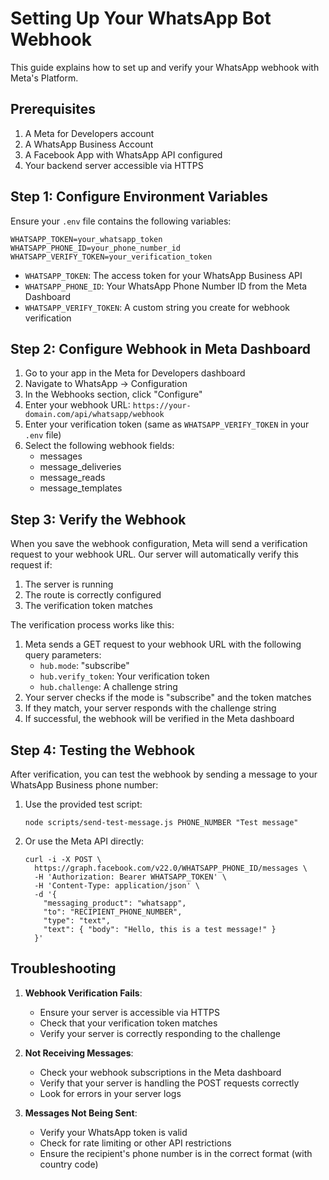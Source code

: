 # Setting Up Your WhatsApp Bot Webhook

This guide explains how to set up and verify your WhatsApp webhook with Meta's Platform.

## Prerequisites

1. A Meta for Developers account
2. A WhatsApp Business Account
3. A Facebook App with WhatsApp API configured
4. Your backend server accessible via HTTPS

## Step 1: Configure Environment Variables

Ensure your `.env` file contains the following variables:

```
WHATSAPP_TOKEN=your_whatsapp_token
WHATSAPP_PHONE_ID=your_phone_number_id
WHATSAPP_VERIFY_TOKEN=your_verification_token
```

- `WHATSAPP_TOKEN`: The access token for your WhatsApp Business API
- `WHATSAPP_PHONE_ID`: Your WhatsApp Phone Number ID from the Meta Dashboard
- `WHATSAPP_VERIFY_TOKEN`: A custom string you create for webhook verification

## Step 2: Configure Webhook in Meta Dashboard

1. Go to your app in the Meta for Developers dashboard
2. Navigate to WhatsApp → Configuration
3. In the Webhooks section, click "Configure"
4. Enter your webhook URL: `https://your-domain.com/api/whatsapp/webhook`
5. Enter your verification token (same as `WHATSAPP_VERIFY_TOKEN` in your `.env` file)
6. Select the following webhook fields:
   - messages
   - message_deliveries
   - message_reads
   - message_templates

## Step 3: Verify the Webhook

When you save the webhook configuration, Meta will send a verification request to your webhook URL. Our server will automatically verify this request if:

1. The server is running
2. The route is correctly configured
3. The verification token matches

The verification process works like this:
1. Meta sends a GET request to your webhook URL with the following query parameters:
   - `hub.mode`: "subscribe"
   - `hub.verify_token`: Your verification token
   - `hub.challenge`: A challenge string
2. Your server checks if the mode is "subscribe" and the token matches
3. If they match, your server responds with the challenge string
4. If successful, the webhook will be verified in the Meta dashboard

## Step 4: Testing the Webhook

After verification, you can test the webhook by sending a message to your WhatsApp Business phone number:

1. Use the provided test script:
   ```
   node scripts/send-test-message.js PHONE_NUMBER "Test message"
   ```

2. Or use the Meta API directly:
   ```
   curl -i -X POST \
     https://graph.facebook.com/v22.0/WHATSAPP_PHONE_ID/messages \
     -H 'Authorization: Bearer WHATSAPP_TOKEN' \
     -H 'Content-Type: application/json' \
     -d '{
       "messaging_product": "whatsapp",
       "to": "RECIPIENT_PHONE_NUMBER",
       "type": "text",
       "text": { "body": "Hello, this is a test message!" }
     }'
   ```

## Troubleshooting

1. **Webhook Verification Fails**:
   - Ensure your server is accessible via HTTPS
   - Check that your verification token matches
   - Verify your server is correctly responding to the challenge

2. **Not Receiving Messages**:
   - Check your webhook subscriptions in the Meta dashboard
   - Verify that your server is handling the POST requests correctly
   - Look for errors in your server logs

3. **Messages Not Being Sent**:
   - Verify your WhatsApp token is valid
   - Check for rate limiting or other API restrictions
   - Ensure the recipient's phone number is in the correct format (with country code)
